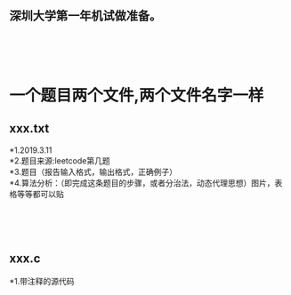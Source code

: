 深圳大学第一年机试做准备。
------------------------
<br/><br/><br/>

<h1>一个题目两个文件,两个文件名字一样</h1>
  
<h2>xxx.txt</h2>
*1.2019.3.11<br/>
*2.题目来源:leetcode第几题<br/>
*3.题目（报告输入格式，输出格式，正确例子）<br/>
*4.算法分析：（即完成这条题目的步骤，或者分治法，动态代理思想）图片，表格等等都可以贴<br/>


<br/><br/><br/>

<h2>xxx.c</h2>
*1.带注释的源代码


